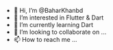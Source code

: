 - 👋 Hi, I’m @BaharKhanbd
- 👀 I’m interested in Flutter & Dart
- 🌱 I’m currently learning Dart
- 💞️ I’m looking to collaborate on ...
- 📫 How to reach me ...

<!---
BaharKhanbd/BaharKhanbd is a ✨ special ✨ repository because its `README.md` (this file) appears on your GitHub profile.
You can click the Preview link to take a look at your changes.
--->
